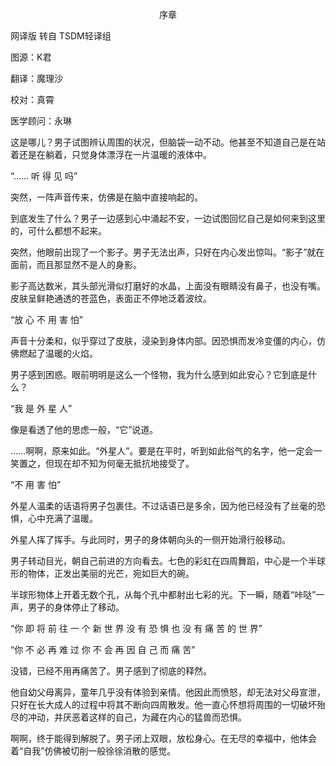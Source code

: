 <p align="center">序章</p>

网译版 转自 TSDM轻译组

图源：K君

翻译：魔理沙

校对：真霄

医学顾问：永琳

这是哪儿？男子试图辨认周围的状况，但脑袋一动不动。他甚至不知道自己是在站着还是在躺着，只觉身体漂浮在一片温暖的液体中。

“…… 听 得 见 吗”

突然，一阵声音传来，仿佛是在脑中直接响起的。

到底发生了什么？男子一边感到心中涌起不安，一边试图回忆自己是如何来到这里的，可什么都想不起来。

突然，他眼前出现了一个影子。男子无法出声，只好在内心发出惊叫。“影子”就在面前，而且那显然不是人的身影。

影子高达数米，其头部光滑似打磨好的水晶，上面没有眼睛没有鼻子，也没有嘴。皮肤呈鲜艳通透的苍蓝色，表面正不停地泛着波纹。

“放 心 不 用 害 怕”

声音十分柔和，似乎穿过了皮肤，浸染到身体内部。因恐惧而发冷变僵的内心，仿佛燃起了温暖的火焰。

男子感到困惑。眼前明明是这么一个怪物，我为什么感到如此安心？它到底是什么？

“我 是 外 星 人”

像是看透了他的思虑一般，“它”说道。

……啊啊，原来如此。“外星人”。要是在平时，听到如此俗气的名字，他一定会一笑置之，但现在却不知为何毫无抵抗地接受了。

“不 用 害 怕”

外星人温柔的话语将男子包裹住。不过话语已是多余，因为他已经没有了丝毫的恐惧，心中充满了温暖。

外星人挥了挥手。与此同时，男子的身体朝向头的一侧开始滑行般移动。

男子转动目光，朝自己前进的方向看去。七色的彩虹在四周舞蹈，中心是一个半球形的物体，正发出美丽的光芒，宛如巨大的碗。

半球形物体上开着无数个孔，从每个孔中都射出七彩的光。下一瞬，随着“咔哒”一声，男子的身体停止了移动。

“你 即 将 前 往 一 个 新 世 界 没 有 恐 惧 也 没 有 痛 苦 的 世 界”

“你 不 必 再 难 过 你 不 会 再 因 自 己 而 痛 苦”

没错，已经不用再痛苦了。男子感到了彻底的释然。

他自幼父母离异，童年几乎没有体验到亲情。他因此而愤怒，却无法对父母宣泄，只好在长大成人的过程中将其不断向四周散发。他一直心怀想将周围的一切破坏殆尽的冲动，并厌恶着这样的自己，为藏在内心的猛兽而恐惧。

啊啊，终于能得到解脱了。男子闭上双眼，放松身心。在无尽的幸福中，他体会着“自我”仿佛被切削一般徐徐消散的感觉。


